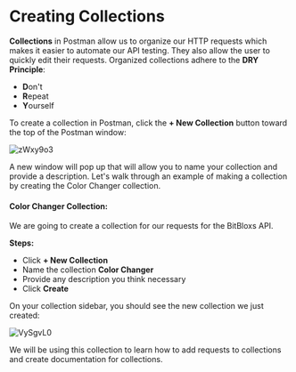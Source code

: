 <!-- title={Creating Collections} -->

# Creating Collections

**Collections** in Postman allow us to organize our HTTP requests which makes it easier to automate our API testing. They also allow the user to quickly edit their requests. Organized collections adhere to the **DRY Principle**:

* **D**on't
* **R**epeat
* **Y**ourself



To create a collection in Postman, click the **+ New Collection** button toward the top of the Postman window:

![zWxy9o3](https://i.imgur.com/zWxy9o3.png)

A new window will pop up that will allow you to name your collection and provide a description. Let's walk through an example of making a collection by creating the Color Changer collection.

#### Color Changer Collection:

We are going to create a collection for our requests for the BitBloxs API.

**Steps:**

* Click **+ New Collection**
* Name the collection **Color Changer**
* Provide any description you think necessary
* Click **Create**

On your collection sidebar, you should see the new collection we just created:

![VySgvL0](https://i.imgur.com/VySgvL0.png)

We will be using this collection to learn how to add requests to collections and create documentation for collections.

